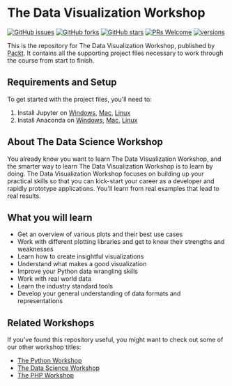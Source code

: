 # The Data Visualization Workshop
[![GitHub issues](https://img.shields.io/github/issues/PacktWorkshops/The-Data-Visualization-Workshop.svg)](https://github.com/PacktWorkshops/The-Data-Visualization-Workshop/issues)
[![GitHub forks](https://img.shields.io/github/forks/PacktWorkshops/The-Data-Visualization-Workshop.svg)](https://github.com/PacktWorkshops/The-Data-Visualization-Workshop/network)
[![GitHub stars](https://img.shields.io/github/stars/PacktWorkshops/The-Data-Visualization-Workshop.svg)](https://github.com/PacktWorkshops/The-Data-Visualization-Workshop/stargazers)
[![PRs Welcome](https://img.shields.io/badge/PRs-welcome-brightgreen.svg)](https://github.com/PacktWorkshops/The-Data-Visualization-Workshop/pulls)
[![versions](https://img.shields.io/pypi/pyversions/pybadges.svg)](https://www.python.org/downloads/)

This is the repository for The Data Visualization Workshop, published by [Packt](https://www.packtpub.com/?utm_source=github). It contains all the supporting project files necessary to work through the course from start to finish.

## Requirements and Setup

To get started with the project files, you'll need to:
1. Install Jupyter on [Windows](https://www.python.org/downloads/windows/), [Mac](https://www.python.org/downloads/mac-osx/), [Linux](https://www.python.org/downloads/source/)
2. Install Anaconda on [Windows](https://www.anaconda.com/distribution/#windows), [Mac](https://www.anaconda.com/distribution/#macos), [Linux](https://www.anaconda.com/distribution/#linux)

## About The Data Science Workshop
You already know you want to learn The Data Visualization Workshop, and the smarter way to learn The Data Visualization Workshop is to learn by doing. The Data Visualization Workshop focuses on building up your practical skills so that you can kick-start your career as a developer and rapidly prototype applications. You'll learn from real examples that lead to real results.

## What you will learn
* Get an overview of various plots and their best use cases
* Work with different plotting libraries and get to know their strengths and weaknesses
* Learn how to create insightful visualizations
* Understand what makes a good visualization
* Improve your Python data wrangling skills
* Work with real world data
* Learn the industry standard tools
* Develop your general understanding of data formats and representations  

## Related Workshops
If you've found this repository useful, you might want to check out some of our other workshop titles:
* [The Python Workshop](https://courses.packtpub.com/courses/python?utm_source=github&utm_medium=repository&utm_campaign=9781839218859&utm_term=Python&utm_content=The%20Python%20Workshop)
* [The Data Science Workshop](https://courses.packtpub.com/courses/data-science?utm_source=github&utm_medium=repository&utm_campaign=9781838981266&utm_term=Data%20Science&utm_content=The%20Data%20Science%20Workshop)
* [The PHP Workshop](https://courses.packtpub.com/courses/php?utm_source=github&utm_medium=repository&utm_campaign=9781838648916&utm_term=PHP&utm_content=The%20PHP%20Workshop)


